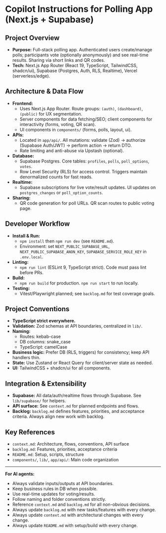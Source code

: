 # Copilot Instructions for Polling App (Next.js + Supabase)

## Project Overview
- **Purpose:** Full-stack polling app. Authenticated users create/manage polls; participants vote (optionally anonymously) and see real-time results. Sharing via short links and QR codes.
- **Tech:** Next.js App Router (React 19, TypeScript, TailwindCSS, shadcn/ui), Supabase (Postgres, Auth, RLS, Realtime), Vercel (serverless/edge).

## Architecture & Data Flow
- **Frontend:**
  - Uses Next.js App Router. Route groups: `(auth)`, `(dashboard)`, `(public)` for UX segmentation.
  - Server components for data fetching/SEO; client components for interactivity (forms, voting, QR scan).
  - UI components in `components/` (forms, polls, layout, ui).
- **APIs:**
  - Located in `app/api/`. All mutations: validate (Zod) → authorize (Supabase Auth/JWT) → perform action → return DTO.
  - Rate limiting and anti-abuse via Upstash (optional).
- **Database:**
  - Supabase Postgres. Core tables: `profiles`, `polls`, `poll_options`, `votes`.
  - Row Level Security (RLS) for access control. Triggers maintain denormalized counts for fast reads.
- **Realtime:**
  - Supabase subscriptions for live vote/result updates. UI updates on `postgres_changes` or `poll_option_counts`.
- **Sharing:**
  - QR code generation for poll URLs. QR scan routes to public voting page.

## Developer Workflow
- **Install & Run:**
  - `npm install` then `npm run dev` (see `README.md`).
  - Environment: set `NEXT_PUBLIC_SUPABASE_URL`, `NEXT_PUBLIC_SUPABASE_ANON_KEY`, `SUPABASE_SERVICE_ROLE_KEY` in `.env.local`.
- **Linting:**
  - `npm run lint` (ESLint 9, TypeScript strict). Code must pass lint before PRs.
- **Build:**
  - `npm run build` for production. `npm run start` to run locally.
- **Testing:**
  - Vitest/Playwright planned; see `backlog.md` for test coverage goals.

## Project Conventions
- **TypeScript strict everywhere.**
- **Validation:** Zod schemas at API boundaries, centralized in `lib/`.
- **Naming:**
  - Routes: kebab-case
  - DB columns: snake_case
  - TypeScript: camelCase
- **Business logic:** Prefer DB (RLS, triggers) for consistency; keep API handlers thin.
- **State:** Use Zustand or React Query for client/server state as needed.
- **UI:** TailwindCSS + shadcn/ui for all components.

## Integration & Extensibility
- **Supabase:** All data/auth/realtime flows through Supabase. See `lib/supabase/` for helpers.
- **API surface:** See `context.md` for planned endpoints and flows.
- **Backlog:** `backlog.md` defines features, priorities, and acceptance criteria. Always align new work with backlog.

## Key References
- `context.md`: Architecture, flows, conventions, API surface
- `backlog.md`: Features, priorities, acceptance criteria
- `README.md`: Setup, scripts, structure
- `components/`, `lib/`, `app/api/`: Main code organization

---
**For AI agents:**
- Always validate inputs/outputs at API boundaries.
- Keep business rules in DB when possible.
- Use real-time updates for voting/results.
- Follow naming and folder conventions strictly.
- Reference `context.md` and `backlog.md` for all non-obvious decisions.
- Always update `backlog.md` with new tasks/features with every change.
- Always update `context.md` with architectural changes with every change.
- Always update `README.md` with setup/build with every change.
